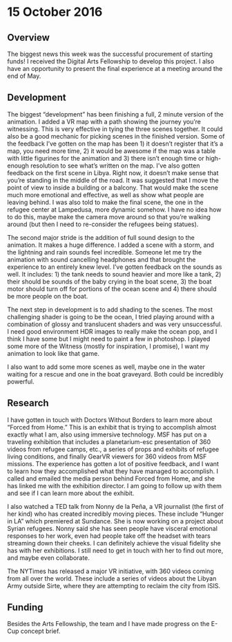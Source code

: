 # 15 October 2016

## Overview

The biggest news this week was the successful procurement of starting funds! I received the Digital Arts Fellowship to develop this project. I also have an opportunity to present the final experience at a meeting around the end of May.

## Development

The biggest “development” has been finishing a full, 2 minute version of the animation. I added a VR map with a path showing the journey you’re witnessing. This is very effective in tying the three scenes together. It could also be a good mechanic for picking scenes in the finished version. Some of the feedback I’ve gotten on the map has been 1) it doesn’t register that it’s a map, you need more time, 2) it would be awesome if the map was a table with little figurines for the animation and 3) there isn’t enough time or high-enough resolution to see what’s written on the map. I’ve also gotten feedback on the first scene in Libya. Right now, it doesn’t make sense that you’re standing in the middle of the road. It was suggested that I move the point of view to inside a building or a balcony. That would make the scene much more emotional and effective, as well as show what people are leaving behind. I was also told to make the final scene, the one in the refugee center at Lampedusa, more dynamic somehow. I have no idea how to do this, maybe make the camera move around so that you’re walking around (but then I need to re-consider the refugees being statues).

The second major stride is the addition of full sound design to the animation. It makes a huge difference. I added a scene with a storm, and the lightning and rain sounds feel incredible. Someone let me try the animation with sound cancelling headphones and that brought the experience to an entirely knew level. I’ve gotten feedback on the sounds as well. It includes: 1) the tank needs to sound heavier and more like a tank, 2) their should be sounds of the baby crying in the boat scene, 3) the boat motor should turn off for portions of the ocean scene and 4) there should be more people on the boat.

The next step in development is to add shading to the scenes. The most challenging shader is going to be the ocean, I tried playing around with a combination of glossy and translucent shaders and was very unsuccessful. I need good environment HDR images to really make the ocean pop, and I think I have some but I might need to paint a few in photoshop. I played some more of the Witness (mostly for inspiration, I promise), I want my animation to look like that game.

I also want to add some more scenes as well, maybe one in the water waiting for a rescue and one in the boat graveyard. Both could be incredibly powerful.

## Research

I have gotten in touch with Doctors Without Borders to learn more about “Forced from Home.” This is an exhibit that is trying to accomplish almost exactly what I am, also using immersive technology. MSF has put on a traveling exhibition that includes a planetarium-esc presentation of 360 videos from refugee camps, etc., a series of props and exhibits of refugee living conditions, and finally GearVR viewers for 360 videos from MSF missions. The experience has gotten a lot of positive feedback, and I want to learn how they accomplished what they have managed to accomplish. I called and emailed the media person behind Forced from Home, and she has linked me with the exhibition director. I am going to follow up with them and see if I can learn more about the exhibit.

I also watched a TED talk from Nonny de la Peña, a VR journalist (the first of her kind) who has created incredibly moving pieces. These include “Hunger in LA” which premiered at Sundance. She is now working on a project about Syrian refugees. Nonny said she has seen people have visceral emotional responses to her work, even had people take off the headset with tears streaming down their cheeks. I can definitely achieve the visual fidelity she has with her exhibitions. I still need to get in touch with her to find out more, and maybe even collaborate.

The NYTimes has released a major VR initiative, with 360 videos coming from all over the world. These include a series of videos about the Libyan Army outside Sirte, where they are attempting to reclaim the city from ISIS.

## Funding

Besides the Arts Fellowship, the team and I have made progress on the E-Cup concept brief.